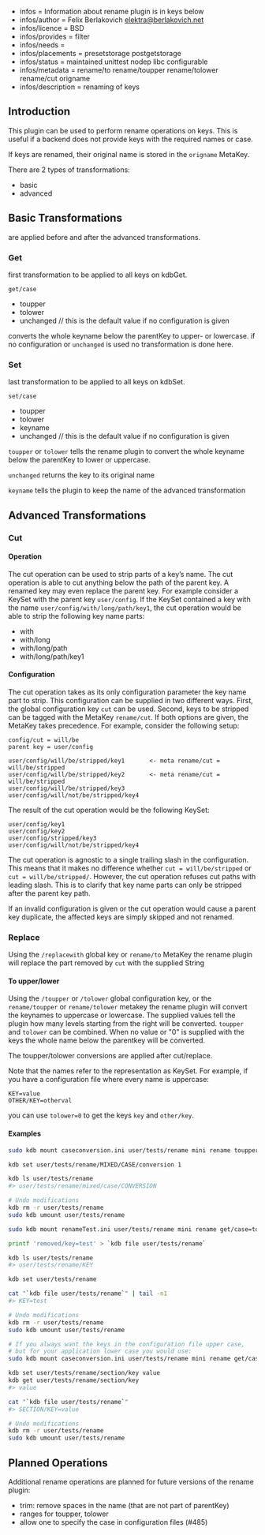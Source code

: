 - infos = Information about rename plugin is in keys below
- infos/author = Felix Berlakovich <elektra@berlakovich.net>
- infos/licence = BSD
- infos/provides = filter
- infos/needs =
- infos/placements = presetstorage postgetstorage
- infos/status = maintained unittest nodep libc configurable
- infos/metadata = rename/to rename/toupper rename/tolower rename/cut origname
- infos/description = renaming of keys

## Introduction

This plugin can be used to perform rename operations on keys. This is useful if a backend does not provide keys
with the required names or case.

If keys are renamed, their original name is stored in the `origname` MetaKey.

There are 2 types of transformations:

- basic
- advanced

## Basic Transformations

are applied before and after the advanced transformations.

### Get

first transformation to be applied to all keys on kdbGet.

`get/case`

- toupper
- tolower
- unchanged // this is the default value if no configuration is given

converts the whole keyname below the parentKey to upper- or lowercase. if no configuration or `unchanged` is used no transformation is done here.

### Set

last transformation to be applied to all keys on kdbSet.

`set/case`

- toupper
- tolower
- keyname
- unchanged // this is the default value if no configuration is given

`toupper` or `tolower` tells the rename plugin to convert the whole keyname below the parentKey to lower or uppercase.

`unchanged` returns the key to its original name

`keyname` tells the plugin to keep the name of the advanced transformation

## Advanced Transformations

### Cut

#### Operation

The cut operation can be used to strip parts of a key’s name. The cut operation is able to cut anything below the path
of the parent key. A renamed key may even replace the parent key. For example consider a KeySet with the
parent key `user/config`. If the KeySet contained a key with the name `user/config/with/long/path/key1`, the cut operation
would be able to strip the following key name parts:

- with
- with/long
- with/long/path
- with/long/path/key1

#### Configuration

The cut operation takes as its only configuration parameter the key name part to strip. This configuration can be supplied in two
different ways. First, the global configuration key `cut` can be used. Second, keys to be stripped can be tagged with the MetaKey `rename/cut`.
If both options are given, the MetaKey takes precedence. For example, consider the following setup:

    config/cut = will/be
    parent key = user/config

    user/config/will/be/stripped/key1		<- meta rename/cut = will/be/stripped
    user/config/will/be/stripped/key2		<- meta rename/cut = will/be/stripped
    user/config/will/be/stripped/key3
    user/config/will/not/be/stripped/key4

The result of the cut operation would be the following KeySet:

    user/config/key1
    user/config/key2
    user/config/stripped/key3
    user/config/will/not/be/stripped/key4

The cut operation is agnostic to a single trailing slash in the configuration. This means that it makes no difference whether `cut = will/be/stripped`
or `cut = will/be/stripped/`. However, the cut operation refuses cut paths with leading slash. This is to clarify that key name parts can only be stripped
after the parent key path.

If an invalid configuration is given or the cut operation would cause a parent key duplicate, the affected keys are simply skipped and not renamed.

### Replace

Using the `/replacewith` global key or `rename/to` MetaKey the rename plugin will replace the part removed by `cut` with the supplied String

#### To upper/lower

Using the `/toupper` or `/tolower` global configuration key, or the `rename/toupper` or `rename/tolower` metakey the rename plugin will
convert the keynames to uppercase or lowercase.
The supplied values tell the plugin how many levels starting from the right will be converted. `toupper` and `tolower` can be combined.
When no value or "0" is supplied with the keys the whole name below the parentkey will be converted.

The toupper/tolower conversions are applied after cut/replace.

Note that the names refer to the representation as KeySet. For example, if you have a configuration file where every name is uppercase:

    KEY=value
    OTHER/KEY=otherval

you can use `tolower=0` to get the keys `key` and `other/key`.

#### Examples

```sh
sudo kdb mount caseconversion.ini user/tests/rename mini rename toupper=1,tolower=3

kdb set user/tests/rename/MIXED/CASE/conversion 1

kdb ls user/tests/rename
#> user/tests/rename/mixed/case/CONVERSION

# Undo modifications
kdb rm -r user/tests/rename
sudo kdb umount user/tests/rename
```

```sh
sudo kdb mount renameTest.ini user/tests/rename mini rename get/case=toupper,set/case=keyname,/cut=REMOVED

printf 'removed/key=test' > `kdb file user/tests/rename`

kdb ls user/tests/rename
#> user/tests/rename/KEY

kdb set user/tests/rename

cat "`kdb file user/tests/rename`" | tail -n1
#> KEY=test

# Undo modifications
kdb rm -r user/tests/rename
sudo kdb umount user/tests/rename
```

```sh
# If you always want the keys in the configuration file upper case,
# but for your application lower case you would use:
sudo kdb mount caseconversion.ini user/tests/rename mini rename get/case=tolower,set/case=toupper

kdb set user/tests/rename/section/key value
kdb get user/tests/rename/section/key
#> value

cat "`kdb file user/tests/rename`"
#> SECTION/KEY=value

# Undo modifications
kdb rm -r user/tests/rename
sudo kdb umount user/tests/rename
```

## Planned Operations

Additional rename operations are planned for future versions of the rename plugin:

- trim: remove spaces in the name (that are not part of parentKey)
- ranges for toupper, tolower
- allow one to specify the case in configuration files (#485)
